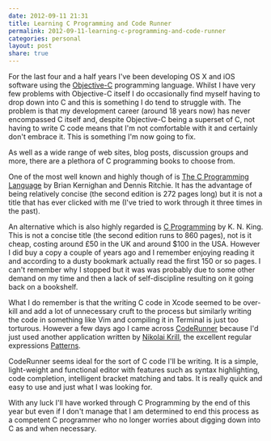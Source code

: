 ```yaml
---
date: 2012-09-11 21:31
title: Learning C Programming and Code Runner
permalink: 2012-09-11-learning-c-programming-and-code-runner
categories: personal
layout: post
share: true
---
```


For the last four and a half years I've been developing OS X and iOS software using the [Objective-C](http://en.wikipedia.org/wiki/Objective-C) programming language. Whilst I have very few problems with Objective-C itself I do occasionally find myself having to drop down into C and this is something I do tend to struggle with. The problem is that my development career (around 18 years now) has never encompassed C itself and, despite Objective-C being a superset of C, not having to write C code means that I'm not comfortable with it and certainly don't embrace it. This is something I'm now going to fix.

As well as a wide range of web sites, blog posts, discussion groups and more, there are a plethora of C programming books to choose from.

One of the most well known and highly though of is [The C Programming Language](http://en.wikipedia.org/wiki/The_C_Programming_Language) by Brian Kernighan and Dennis Ritchie. It has the advantage of being relatively concise (the second edition is 272 pages long) but it is not a title that has ever clicked with me (I've tried to work through it three times in the past).

An alternative which is also highly regarded is [C Programming](http://knking.com/books/c2/index.html) by K. N. King. This is not a concise title (the second edition runs to 860 pages), not is it cheap, costing around £50 in the UK and around $100 in the USA. However I did buy a copy a couple of years ago and I remember enjoying reading it and according to a dusty bookmark actually read the first 150 or so pages. I can't remember why I stopped but it was was probably due to some other demand on my time and then a lack of self-discipline resulting on it going back on a bookshelf.

What I do remember is that the writing C code in Xcode seemed to be over-kill and add a lot of unnecessary cruft to the process but similarly writing the code in something like Vim and compiling it in Terminal is just too torturous. However a few days ago I came across [CodeRunner](http://krillapps.com/coderunner/) because I'd just used another application written by [Nikolai Krill](nikolaikrill), the excellent regular expressions [Patterns](http://krillapps.com/patterns).

CodeRunner seems ideal for the sort of C code I'll be writing. It is a simple, light-weight and functional editor with features such as syntax highlighting, code completion, intelligent bracket matching and tabs. It is really quick and easy to use and just what I was looking for.

With any luck I'll have worked through C Programming by the end of this year but even if I don't manage that I am determined to end this process as a competent C programmer who no longer worries about digging down into C as and when necessary.
